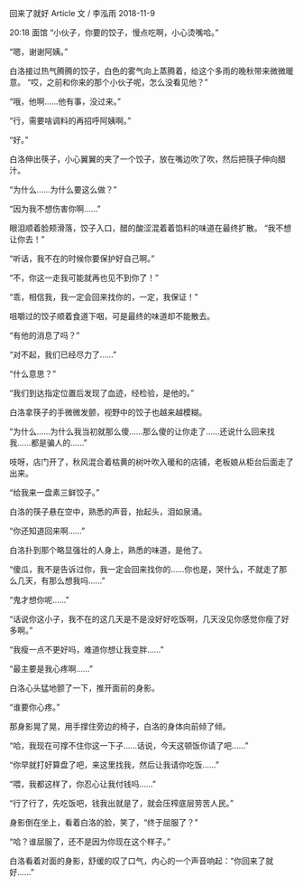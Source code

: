 回来了就好
Article
文 / 李泓雨
2018-11-9

 20:18 面馆
“小伙子，你要的饺子，慢点吃啊，小心烫嘴哈。”



“嗯，谢谢阿姨。”



白洛接过热气腾腾的饺子，白色的雾气向上蒸腾着，给这个多雨的晚秋带来微微暖意。
“哎，之前和你来的那个小伙子呢，怎么没看见他？”



“哦，他啊......他有事，没过来。”



“行，需要啥调料的再招呼阿姨啊。”



“好。”



白洛伸出筷子，小心翼翼的夹了一个饺子，放在嘴边吹了吹，然后把筷子伸向醋汁。

“为什么......为什么要这么做？”



“因为我不想伤害你啊......”



 眼泪顺着脸颊滑落，饺子入口，醋的酸涩混着着馅料的味道在最终扩散。
“我不想让你去！”



“听话，我不在的时候你要保护好自己啊。”



“不，你这一走我可能就再也见不到你了！”



“乖，相信我，我一定会回来找你的，一定，我保证！”



咀嚼过的饺子顺着食道下咽，可是最终的味道却不能散去。

“有他的消息了吗？”

“对不起，我们已经尽力了......”



“什么意思？”



“我们到达指定位置后发现了血迹，经检验，是他的。”



白洛拿筷子的手微微发颤，视野中的饺子也越来越模糊。

“为什么......为什么我当初就那么傻......那么傻的让你走了......还说什么回来找我......都是骗人的......”



吱呀，店门开了，秋风混合着枯黄的树叶吹入暖和的店铺，老板娘从柜台后面走了出来。

“给我来一盘素三鲜饺子。”



白洛的筷子悬在空中，熟悉的声音，抬起头，泪如泉涌。

“你还知道回来啊......”



白洛扑到那个略显强壮的人身上，熟悉的味道，是他了。

“傻瓜，我不是告诉过你，我一定会回来找你的......你也是，哭什么，不就走了那么几天，有那么想我吗......”



“鬼才想你呢......”



“话说你这小子，我不在的这几天是不是没好好吃饭啊，几天没见你感觉你瘦了好多啊。”



“我瘦一点不更好吗，难道你想让我变胖......”



“最主要是我心疼啊......”



白洛心头猛地颤了一下，推开面前的身影。

“谁要你心疼。”



那身影晃了晃，用手撑住旁边的椅子，白洛的身体向前倾了倾。

“哈，我现在可撑不住你这一下子......话说，今天这顿饭你请了吧......”



“你早就打好算盘了吧，来这里找我，然后让我请你吃饭......”



“喂，我都这样了，你忍心让我付钱吗......”



“行了行了，先吃饭吧，钱我出就是了，就会压榨底层劳苦人民。”



身影倒在坐上，看着白洛的脸，笑了，“终于屈服了？”

“哈？谁屈服了，还不是因为你现在这个样子。”



白洛看着对面的身影，舒缓的叹了口气，内心的一个声音响起：“你回来了就好......”